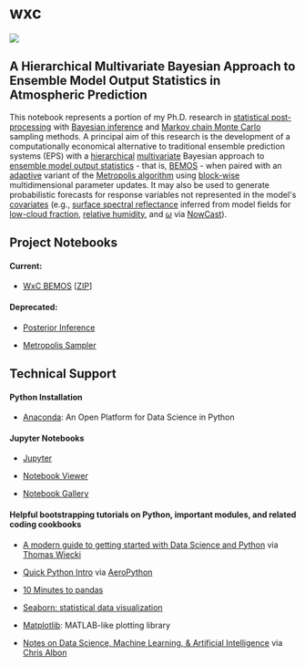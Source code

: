 # wxc

<a href="https://nbviewer.jupyter.org/github/rdtwendt/wxc/blob/master/notebooks/NPSMDL_WxC.ipynb"><img src="https://dl.dropboxusercontent.com/u/88590382/html_pics/wxc_splash.jpg" style="width:600x"></a>

## A Hierarchical Multivariate Bayesian Approach to Ensemble Model Output Statistics in Atmospheric Prediction

This notebook represents a portion of my Ph.D. research in [statistical post-processing](https://www.weather.gov/mdl/statpp_home) with [Bayesian inference](https://en.wikipedia.org/wiki/Bayesian_inference) and [Markov chain Monte Carlo](https://en.wikipedia.org/wiki/Markov_chain_Monte_Carlo) sampling methods. A principal aim of this research is the development of a computationally economical alternative to traditional ensemble prediction systems (EPS) with a [hierarchical](https://en.wikipedia.org/wiki/Bayesian_hierarchical_modeling) [multivariate](https://en.wikipedia.org/wiki/Bayesian_multivariate_linear_regression) Bayesian approach to [ensemble model output statistics](http://journals.ametsoc.org/doi/pdf/10.1175/MWR2904.1) - that is, [BEMOS](https://www.nr.no/~thordis/files/Richter2012.pdf) - when paired with an [adaptive](http://probability.ca/jeff/ftpdir/adaptex.pdf) variant of the [Metropolis algorithm](https://en.wikipedia.org/wiki/Metropolis%E2%80%93Hastings_algorithm) using [block-wise](https://theclevermachine.wordpress.com/2012/11/04/mcmc-multivariate-distributions-block-wise-component-wise-updates/) multidimensional parameter updates. It may also be used to generate probabilistic forecasts for response variables not represented in the model's [covariates](https://en.wikipedia.org/wiki/Covariate) (e.g., [surface spectral reflectance](https://modis.gsfc.nasa.gov/data/dataprod/mod09.php) inferred from model fields for [low-cloud fraction](https://en.wikipedia.org/wiki/Cloud_fraction), [relative humidity](https://en.wikipedia.org/wiki/Relative_humidity), and [$\omega$](https://en.wikipedia.org/wiki/Omega_equation) via [NowCast](https://github.com/rdtwendt/nowcast)).

## Project Notebooks

#### Current:

 - [WxC BEMOS](https://nbviewer.jupyter.org/github/rdtwendt/wxc/blob/master/notebooks/NPSMDL_WxC.ipynb) [[ZIP](https://github.com/rdtwendt/wxc/archive/master.zip)]
 
#### Deprecated:

- [Posterior Inference](https://nbviewer.jupyter.org/github/rdtwendt/wxc/blob/master/notebooks/wxc_theta_post.ipynb)

- [Metropolis Sampler](https://nbviewer.jupyter.org/github/rdtwendt/wxc/blob/master/notebooks/mcmc_arcn_chain_0.ipynb)
  
## Technical Support

#### Python Installation

- [Anaconda](https://www.continuum.io/downloads): An Open Platform for Data Science in Python

#### Jupyter Notebooks

- [Jupyter](http://jupyter.org/)

- [Notebook Viewer](https://nbviewer.jupyter.org/)

- [Notebook Gallery](https://github.com/jupyter/jupyter/wiki/A-gallery-of-interesting-Jupyter-Notebooks)

#### Helpful bootstrapping tutorials on Python, important modules, and related coding cookbooks

- [A modern guide to getting started with Data Science and Python](http://twiecki.github.io/blog/2014/11/18/python-for-data-science/) via [Thomas Wiecki](https://twitter.com/TWiecki)

- [Quick Python Intro](http://nbviewer.jupyter.org/github/barbagroup/AeroPython/blob/master/lessons/00_Lesson00_QuickPythonIntro.ipynb) via [AeroPython](https://github.com/barbagroup/AeroPython)

- [10 Minutes to pandas](https://pandas.pydata.org/pandas-docs/stable/10min.html)

- [Seaborn: statistical data visualization](https://seaborn.pydata.org/index.html)

- [Matplotlib](https://matplotlib.org/): MATLAB-like plotting library

- [Notes on Data Science, Machine Learning, & Artificial Intelligence](https://chrisalbon.com/#Python) via [Chris Albon](https://twitter.com/chrisalbon?ref_src=twsrc%5Egoogle%7Ctwcamp%5Eserp%7Ctwgr%5Eauthor)
